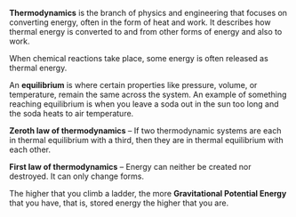 **Thermodynamics** is the branch of physics and engineering that focuses on converting energy, often in the form of heat and work. It describes how thermal energy is converted to and from other forms of energy and also to work.

When chemical reactions take place, some energy is often released as thermal energy.

An **equilibrium** is where certain properties like pressure, volume, or temperature, remain the same across the system. An example of something reaching equilibrium is when you leave a soda out in the sun too long and the soda heats to air temperature.

**Zeroth law of thermodynamics** – If two thermodynamic systems are each in thermal equilibrium with a third, then they are in thermal equilibrium with each other.

**First law of thermodynamics** – Energy can neither be created nor destroyed. It can only change forms.

The higher that you climb a ladder, the more **Gravitational Potential Energy** that you have, that is, stored energy the higher that you are.

